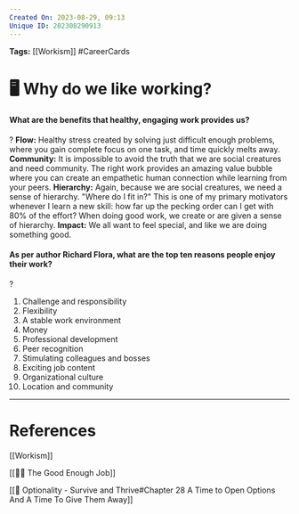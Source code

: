 ```yaml
---
Created On: 2023-08-29, 09:13
Unique ID: 202308290913
---
```


**Tags:** [[Workism]] #CareerCards 

# 🖥️ Why do we like working?

#### What are the benefits that healthy, engaging work provides us?
?
**Flow:** Healthy stress created by solving just difficult enough problems, where you gain complete focus on one task, and time quickly melts away. 
**Community:** It is impossible to avoid the truth that we are social creatures and need community. The right work provides an amazing value bubble where you can create an empathetic human connection while learning from your peers. 
**Hierarchy:** Again, because we are social creatures, we need a sense of hierarchy. "Where do I fit in?" This is one of my primary motivators whenever I learn a new skill: how far up the pecking order can I get with 80% of the effort? When doing good work, we create or are given a sense of hierarchy. 
**Impact:** We all want to feel special, and like we are doing something good. 
<!--SR:!2023-10-16,25,250-->


#### As per author Richard Flora, what are the top ten reasons people enjoy their work?
?
1. ﻿﻿﻿Challenge and responsibility
2. ﻿﻿﻿Flexibility
3. ﻿﻿﻿A stable work environment
4. ﻿﻿﻿Money
5. ﻿﻿﻿Professional development
6. ﻿﻿﻿Peer recognition
7. ﻿﻿﻿Stimulating colleagues and bosses
8. ﻿﻿﻿Exciting job content
9. ﻿﻿﻿Organizational culture
10. ﻿﻿﻿﻿Location and community
<!--SR:!2023-09-29,1,230-->



---
# References

[[Workism]]

[[💂‍♀️ The Good Enough Job]]

[[📗 Optionality - Survive and Thrive#Chapter 28 A Time to Open Options And A Time To Give Them Away]]
